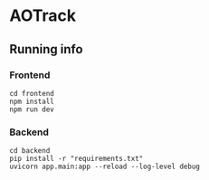 # AOTrack

## Running info

### Frontend

```
cd frontend
npm install
npm run dev
```

### Backend

```
cd backend
pip install -r "requirements.txt"
uvicorn app.main:app --reload --log-level debug
```
